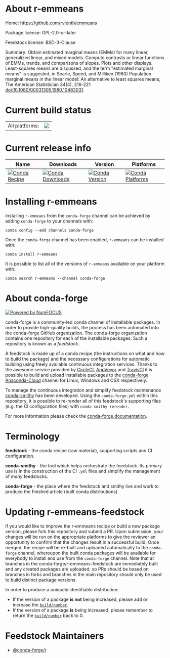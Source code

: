 About r-emmeans
===============

Home: https://github.com/rvlenth/emmeans

Package license: GPL-2.0-or-later

Feedstock license: BSD-3-Clause

Summary: Obtain estimated marginal means (EMMs) for many linear, generalized  linear, and mixed models. Compute contrasts or linear functions of EMMs, trends, and comparisons of slopes. Plots and other displays. Least-squares means are discussed, and the term "estimated marginal means" is suggested, in Searle, Speed, and Milliken (1980) Population marginal means  in the linear model: An alternative to least squares means, The American  Statistician 34(4), 216-221 <doi:10.1080/00031305.1980.10483031>.



Current build status
====================


<table><tr><td>All platforms:</td>
    <td>
      <a href="https://dev.azure.com/conda-forge/feedstock-builds/_build/latest?definitionId=1106&branchName=master">
        <img src="https://dev.azure.com/conda-forge/feedstock-builds/_apis/build/status/r-emmeans-feedstock?branchName=master">
      </a>
    </td>
  </tr>
</table>

Current release info
====================

| Name | Downloads | Version | Platforms |
| --- | --- | --- | --- |
| [![Conda Recipe](https://img.shields.io/badge/recipe-r--emmeans-green.svg)](https://anaconda.org/conda-forge/r-emmeans) | [![Conda Downloads](https://img.shields.io/conda/dn/conda-forge/r-emmeans.svg)](https://anaconda.org/conda-forge/r-emmeans) | [![Conda Version](https://img.shields.io/conda/vn/conda-forge/r-emmeans.svg)](https://anaconda.org/conda-forge/r-emmeans) | [![Conda Platforms](https://img.shields.io/conda/pn/conda-forge/r-emmeans.svg)](https://anaconda.org/conda-forge/r-emmeans) |

Installing r-emmeans
====================

Installing `r-emmeans` from the `conda-forge` channel can be achieved by adding `conda-forge` to your channels with:

```
conda config --add channels conda-forge
```

Once the `conda-forge` channel has been enabled, `r-emmeans` can be installed with:

```
conda install r-emmeans
```

It is possible to list all of the versions of `r-emmeans` available on your platform with:

```
conda search r-emmeans --channel conda-forge
```


About conda-forge
=================

[![Powered by NumFOCUS](https://img.shields.io/badge/powered%20by-NumFOCUS-orange.svg?style=flat&colorA=E1523D&colorB=007D8A)](http://numfocus.org)

conda-forge is a community-led conda channel of installable packages.
In order to provide high-quality builds, the process has been automated into the
conda-forge GitHub organization. The conda-forge organization contains one repository
for each of the installable packages. Such a repository is known as a *feedstock*.

A feedstock is made up of a conda recipe (the instructions on what and how to build
the package) and the necessary configurations for automatic building using freely
available continuous integration services. Thanks to the awesome service provided by
[CircleCI](https://circleci.com/), [AppVeyor](https://www.appveyor.com/)
and [TravisCI](https://travis-ci.com/) it is possible to build and upload installable
packages to the [conda-forge](https://anaconda.org/conda-forge)
[Anaconda-Cloud](https://anaconda.org/) channel for Linux, Windows and OSX respectively.

To manage the continuous integration and simplify feedstock maintenance
[conda-smithy](https://github.com/conda-forge/conda-smithy) has been developed.
Using the ``conda-forge.yml`` within this repository, it is possible to re-render all of
this feedstock's supporting files (e.g. the CI configuration files) with ``conda smithy rerender``.

For more information please check the [conda-forge documentation](https://conda-forge.org/docs/).

Terminology
===========

**feedstock** - the conda recipe (raw material), supporting scripts and CI configuration.

**conda-smithy** - the tool which helps orchestrate the feedstock.
                   Its primary use is in the construction of the CI ``.yml`` files
                   and simplify the management of *many* feedstocks.

**conda-forge** - the place where the feedstock and smithy live and work to
                  produce the finished article (built conda distributions)


Updating r-emmeans-feedstock
============================

If you would like to improve the r-emmeans recipe or build a new
package version, please fork this repository and submit a PR. Upon submission,
your changes will be run on the appropriate platforms to give the reviewer an
opportunity to confirm that the changes result in a successful build. Once
merged, the recipe will be re-built and uploaded automatically to the
`conda-forge` channel, whereupon the built conda packages will be available for
everybody to install and use from the `conda-forge` channel.
Note that all branches in the conda-forge/r-emmeans-feedstock are
immediately built and any created packages are uploaded, so PRs should be based
on branches in forks and branches in the main repository should only be used to
build distinct package versions.

In order to produce a uniquely identifiable distribution:
 * If the version of a package **is not** being increased, please add or increase
   the [``build/number``](https://conda.io/docs/user-guide/tasks/build-packages/define-metadata.html#build-number-and-string).
 * If the version of a package **is** being increased, please remember to return
   the [``build/number``](https://conda.io/docs/user-guide/tasks/build-packages/define-metadata.html#build-number-and-string)
   back to 0.

Feedstock Maintainers
=====================

* [@conda-forge/r](https://github.com/conda-forge/r/)

